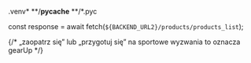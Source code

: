 
.venv*
**/__pycache__
**/*.pyc

const response = await fetch(`${BACKEND_URL2}/products/products_list`);

{/* „zaopatrz się” lub „przygotuj się” na sportowe wyzwania to oznacza gearUp */}